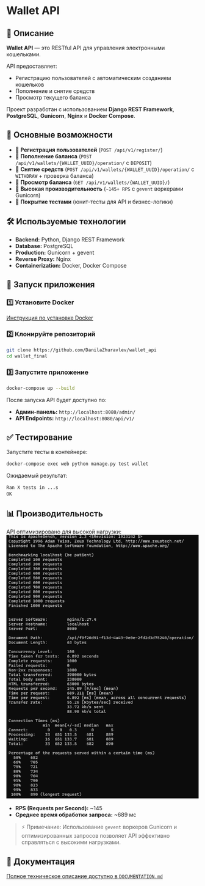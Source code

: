 # Wallet API

## 📌 Описание
**Wallet API** — это RESTful API для управления электронными кошельками.

API предоставляет:
- Регистрацию пользователей с автоматическим созданием кошельков
- Пополнение и снятие средств
- Просмотр текущего баланса

Проект разработан с использованием **Django REST Framework**, **PostgreSQL**, **Gunicorn**, **Nginx** и **Docker Compose**.

## 🚀 Основные возможности
- 🔹 **Регистрация пользователей** (`POST /api/v1/register/`)
- 🔹 **Пополнение баланса** (`POST /api/v1/wallets/{WALLET_UUID}/operation/` с `DEPOSIT`)
- 🔹 **Снятие средств** (`POST /api/v1/wallets/{WALLET_UUID}/operation/` с `WITHDRAW` + проверка баланса)
- 🔹 **Просмотр баланса** (`GET /api/v1/wallets/{WALLET_UUID}/`)
- 🔹 **Высокая производительность** (`~145+ RPS` с `gevent` воркерами Gunicorn)
- 🔹 **Покрытие тестами** (юнит-тесты для API и бизнес-логики)

## 🛠️ Используемые технологии
- **Backend:** Python, Django REST Framework
- **Database:** PostgreSQL
- **Production:** Gunicorn + gevent
- **Reverse Proxy:** Nginx
- **Containerization:** Docker, Docker Compose

## 📌 Запуск приложения
### 1️⃣ Установите Docker
[Инструкция по установке Docker](https://docs.docker.com/desktop/)

### 2️⃣ Клонируйте репозиторий
```bash
git clone https://github.com/DanilaZhuravlev/wallet_api
cd wallet_final
```

### 3️⃣ Запустите приложение
```bash
docker-compose up --build
```
После запуска API будет доступно по:
- **Админ-панель:** `http://localhost:8080/admin/`
- **API Endpoints:** `http://localhost:8080/api/v1/`

## ✅ Тестирование
Запустите тесты в контейнере:
```bash
docker-compose exec web python manage.py test wallet
```
Ожидаемый результат:
```bash
Ran X tests in ...s
OK
```

## 📊 Производительность
API оптимизировано для высокой нагрузки:
![Производительность Wallet API](images/ApacheBench_tests.png)
- **RPS (Requests per Second):** ~145
- **Среднее время обработки запроса:** ~689 мс

> ⚡ Примечание: Использование `gevent` воркеров Gunicorn и оптимизированных запросов позволяет API эффективно справляться с высокими нагрузками.

## 📖 Документация
[Полное техническое описание доступно в `DOCUMENTATION.md`](DOCUMENTATION.md)

